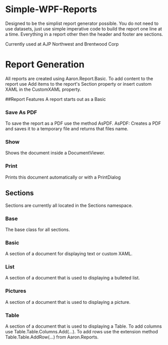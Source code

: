 # Simple-WPF-Reports
Designed to be the simplist report generator possible. You do not need to use datasets, just use simple imperative code to build the report one line at a time.
Everything in a report other then the header and footer are sections. 


Currently used at AJP Northwest and Brentwood Corp

# Report Generation
All reports are created using Aaron.Report.Basic.
To add content to the report use Add items to the report's Section property or insert custom XAML in the CustomXAML property.

##Report Features
A report starts out as a Basic

### Save As PDF
To save the report as a PDF use the method AsPDF.
AsPDF: Creates a PDF and saves it to a temporary file and returns that files name.

### Show
Shows the document inside a DocumentViewer.

### Print
Prints this document automatically or with a PrintDialog


## Sections
Sections are currently all located in the Sections namespace.

### Base
The base class for all sections.

### Basic
A section of a document for displaying text or custom XAML.

### List
A section of a document that is used to displaying a bulleted list.

### Pictures
A section of a document that is used to displaying a picture.

### Table
A section of a document that is used to displaying a Table.
To add columns use Table.Table.Columns.Add(...).
To add rows use the extension method Table.Table.AddRow(...) from Aaron.Reports.

